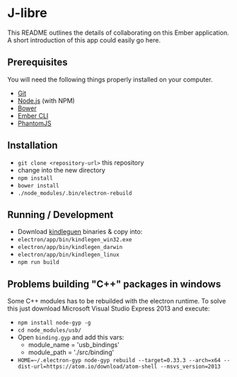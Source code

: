 # J-libre

This README outlines the details of collaborating on this Ember application.
A short introduction of this app could easily go here.

## Prerequisites

You will need the following things properly installed on your computer.

* [Git](http://git-scm.com/)
* [Node.js](http://nodejs.org/) (with NPM)
* [Bower](http://bower.io/)
* [Ember CLI](http://www.ember-cli.com/)
* [PhantomJS](http://phantomjs.org/)

## Installation

* `git clone <repository-url>` this repository
* change into the new directory
* `npm install`
* `bower install`
* `./node_modules/.bin/electron-rebuild`

## Running / Development

* Download [kindleguen](https://www.amazon.com/gp/feature.html?docId=1000765211) binaries & copy into:
 * `electron/app/bin/kindlegen_win32.exe`
 * `electron/app/bin/kindlegen_darwin`
 * `electron/app/bin/kindlegen_linux`
* `npm run build`

## Problems building "C++" packages in windows

Some C++ modules has to be rebuilded with the electron runtime.
To solve this just download Microsoft Visual Studio Express 2013 and execute:
* `npm install node-gyp -g`
* `cd node_modules/usb/`
* Open `binding.gyp` and add this vars:
    * module_name = 'usb_bindings'
    * module_path = './src/binding'
* `HOME=~/.electron-gyp node-gyp rebuild --target=0.33.3 --arch=x64 --dist-url=https://atom.io/download/atom-shell --msvs_version=2013`
